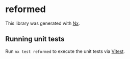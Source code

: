 # reformed

This library was generated with [Nx](https://nx.dev).

## Running unit tests

Run `nx test reformed` to execute the unit tests via [Vitest](https://vitest.dev/).
